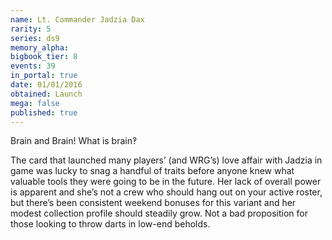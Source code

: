 ```yaml
---
name: Lt. Commander Jadzia Dax
rarity: 5
series: ds9
memory_alpha:
bigbook_tier: 8
events: 39
in_portal: true
date: 01/01/2016
obtained: Launch
mega: false
published: true
---
```


Brain and Brain! What is brain‽

The card that launched many players’ (and WRG’s) love affair with Jadzia in game was lucky to snag a handful of traits before anyone knew what valuable tools they were going to be in the future. Her lack of overall power is apparent and she’s not a crew who should hang out on your active roster, but there’s been consistent weekend bonuses for this variant and her modest collection profile should steadily grow. Not a bad proposition for those looking to throw darts in low-end beholds.
